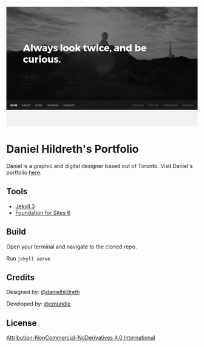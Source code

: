 ![Screenshot of Daniel's Portfolio](/img/screenshot-index.gif)
# Daniel Hildreth's Portfolio
Daniel is a graphic and digital designer based out of Toronto. Visit Daniel's portfolio [here](http://danielhildreth.com).

## Tools
- [Jekyll 3](http://jekyllrb.com)
- [Foundation for Sites 6](http://foundation.zurb.com/sites.html)

## Build
Open your terminal and navigate to the cloned repo.

Run ``` jekyll serve ```

## Credits
Designed by: [@danielhildreth](https://github.com/danielhildreth)

Developed by: [@cmundle](https://github.com/cmundle)

## License
[Attribution-NonCommercial-NoDerivatives 4.0 International](https://creativecommons.org/licenses/by-nc-nd/4.0/)
